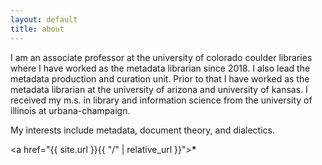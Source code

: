 ```yaml
---
layout: default
title: about
---
```


I am an associate professor at the university of colorado coulder libraries where I have worked as the metadata librarian since 2018. I also lead the metadata production and curation unit. Prior to that I have worked as the metadata librarian at the university of arizona and university of kansas. I received my m.s. in library and information science from the university of illinois at urbana-champaign.

My interests include metadata, document theory, and dialectics.


<a href="{{ site.url }}{{ "/" | relative_url }}"><b>*</b></a>
